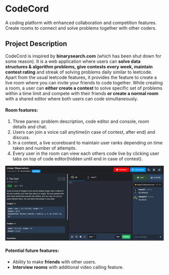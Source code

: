 # CodeCord

A coding platform with enhanced collaboration and competition features. Create rooms to connect and solve problems together with other coders.

## Project Description

CodeCord is inspired by **<span>binarysearch.com</span>** (which has been shut down for some reason). It is a web application where users can **solve data structures & algorithm problems, give contests every week, maintain contest rating** and streak of solving problems daily similar to leetcode.
Apart from the usual leetcode features, it provides the feature to create a live room where you can invite your friends to code together. While creating a room, a user can **either create a contest** to solve specific set of problems within a time limit and compete with their friends **or create a normal room** with a shared editor where both users can code simultaneously.

#### Room features:

1. Three panes: problem description, code editor and console, room details and chat.
2. Users can join a voice call anytime(in case of contest, after end) and discuss.
3. In a contest, a live scoreboard to maintain user ranks depending on time taken and number of attempts.
4. Every user in the room can view each others code live by clicking user tabs on top of code editor(hidden until end in case of contest).

![Room Design Prototype](room.jpg)

#### Potential future features:

- Ability to make **friends** with other users.
- **Interview rooms** with additional video calling feature.
